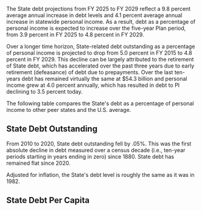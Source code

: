 The State debt projections from FY 2025 to FY 2029 reflect a 9.8 percent average annual increase in debt levels and 4.1 percent average annual increase in statewide personal income. As a result, debt as a percentage of personal income is expected to increase over the five-year Plan period, from 3.9 percent in FY 2025 to 4.8 percent in FY 2029.

Over a longer time horizon, State-related debt outstanding as a percentage of personal income is projected to drop from 5.0 percent in FY 2015 to 4.8 percent in FY 2029. This decline can be largely attributed to the retirement of State debt, which has accelerated over the past three years due to early retirement (defeasance) of debt due to prepayments. Over the last ten-years debt has remained virtually the same at $54.3 billion and personal income grew at 4.0 percent annually, which has resulted in debt to PI declining to 3.5 percent today.

The following table compares the State's debt as a percentage of personal income to other peer states and the U.S. average.

## **State Debt Outstanding**

From 2010 to 2020, State debt outstanding fell by .05%. This was the first absolute decline in debt measured over a census decade (i.e., ten-year periods starting in years ending in zero) since 1880. State debt has remained flat since 2020.

Adjusted for inflation, the State's debt level is roughly the same as it was in 1982.

## **State Debt Per Capita**